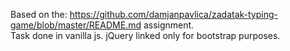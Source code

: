 Based on the: https://github.com/damjanpavlica/zadatak-typing-game/blob/master/README.md assignment.<br>
Task done in vanilla js. jQuery linked only for bootstrap purposes.